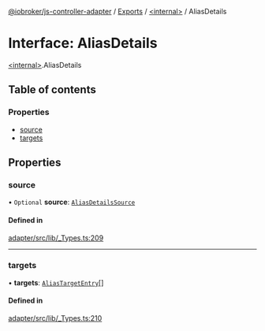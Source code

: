 [@iobroker/js-controller-adapter](../README.md) / [Exports](../modules.md) / [\<internal\>](../modules/internal_.md) / AliasDetails

# Interface: AliasDetails

[\<internal\>](../modules/internal_.md).AliasDetails

## Table of contents

### Properties

- [source](internal_.AliasDetails.md#source)
- [targets](internal_.AliasDetails.md#targets)

## Properties

### source

• `Optional` **source**: [`AliasDetailsSource`](internal_.AliasDetailsSource.md)

#### Defined in

[adapter/src/lib/_Types.ts:209](https://github.com/ioBroker/ioBroker.js-controller/blob/4bb5c35cf45e53dab9bd7581dbeecc877dc3cbeb/packages/adapter/src/lib/_Types.ts#L209)

___

### targets

• **targets**: [`AliasTargetEntry`](internal_.AliasTargetEntry.md)[]

#### Defined in

[adapter/src/lib/_Types.ts:210](https://github.com/ioBroker/ioBroker.js-controller/blob/4bb5c35cf45e53dab9bd7581dbeecc877dc3cbeb/packages/adapter/src/lib/_Types.ts#L210)

